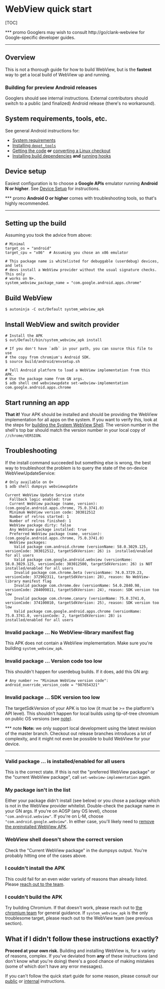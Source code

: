 # WebView quick start

[TOC]

*** promo
Googlers may wish to consult http://go/clank-webview for Google-specific
developer guides.
***

## Overview

This is not a thorough guide for how to build WebView, but is the **fastest**
way to get a local build of WebView up and running.

### Building for preview Android releases

Googlers should see internal instructions. External contributors should switch
to a public (and finalized) Android release (there's no workaround).

## System requirements, tools, etc.

See general Android instructions for:

* [System
  requirements](/docs/android_build_instructions.md#System-requirements)
* [Installing `depot_tools`](/docs/android_build_instructions.md#install)
* [Getting the code](/docs/android_build_instructions.md#get-the-code) **or**
  [converting a Linux
  checkout](/docs/android_build_instructions.md#converting-an-existing-linux-checkout)
* [Installing build
  dependencies](/docs/android_build_instructions.md#install-additional-build-dependencies)
  **and** [running hooks](/docs/android_build_instructions.md#run-the-hooks)

## Device setup

Easiest configuration is to choose a **Google APIs** emulator running **Android
N or higher**. See [Device Setup](./device-setup.md) for instructions.

*** promo
**Android O or higher** comes with troubleshooting tools, so that's highly
recommended.
***

## Setting up the build

Assuming you took the advice from above:

```gn
# Minimal
target_os = "android"
target_cpu = "x86"  # Assuming you chose an x86 emulator

# This package name is whitelisted for debuggable (userdebug) devices, and lets
# devs install a WebView provider without the usual signature checks. This only
# works on N+.
system_webview_package_name = "com.google.android.apps.chrome"
```

## Build WebView

```shell
$ autoninja -C out/Default system_webview_apk
```

## Install WebView and switch provider

```shell
# Install the APK
$ out/Default/bin/system_webview_apk install

# If you don't have `adb` in your path, you can source this file to use
# the copy from chromium's Android SDK.
$ source build/android/envsetup.sh

# Tell Android platform to load a WebView implementation from this APK.
# Use the package name from GN args.
$ adb shell cmd webviewupdate set-webview-implementation com.google.android.apps.chrome
```

## Start running an app

**That it!** Your APK should be installed and should be providing the WebView
implementation for all apps on the system. If you want to verify this, look at
the steps for [building the System WebView Shell](./webview-shell.md). The
version number in the shell's top bar should match the version number in your
local copy of `//chrome/VERSION`.

## Troubleshooting

If the install command succeeded but something else is wrong, the best way to
troubleshoot the problem is to query the state of the on-device
WebViewUpdateService:

```shell
# Only available on O+
$ adb shell dumpsys webviewupdate

Current WebView Update Service state
  Fallback logic enabled: true
  Current WebView package (name, version): (com.google.android.apps.chrome, 75.0.3741.0)
  Minimum WebView version code: 303012512
  Number of relros started: 1
  Number of relros finished: 1
  WebView package dirty: false
  Any WebView package installed: true
  Preferred WebView package (name, version): (com.google.android.apps.chrome, 75.0.3741.0)
  WebView packages:
    Valid package com.android.chrome (versionName: 58.0.3029.125, versionCode: 303012512, targetSdkVersion: 26) is  installed/enabled for all users
    Valid package com.google.android.webview (versionName: 58.0.3029.125, versionCode: 303012500, targetSdkVersion: 26) is NOT installed/enabled for all users
    Invalid package com.chrome.beta (versionName: 74.0.3729.23, versionCode: 372902311, targetSdkVersion: 28), reason: No WebView-library manifest flag
    Invalid package com.chrome.dev (versionName: 54.0.2840.98, versionCode: 284009811, targetSdkVersion: 24), reason: SDK version too low
    Invalid package com.chrome.canary (versionName: 75.0.3741.0, versionCode: 374100010, targetSdkVersion: 25), reason: SDK version too low
    Valid package com.google.android.apps.chrome (versionName: 75.0.3741.0, versionCode: 2, targetSdkVersion: 28) is  installed/enabled for all users
```

### Invalid package ... No WebView-library manifest flag

This APK does not contain a WebView implementation. Make sure you're building
`system_webview_apk`.

### Invalid package ... Version code too low

This shouldn't happen for userdebug builds. If it does, add this GN arg:

```gn
# Any number >= "Minimum WebView version code":
android_override_version_code = "987654321"
```

### Invalid package ... SDK version too low

The targetSdkVersion of your APK is too low (it must be >= the platform's API
level). This shouldn't happen for local builds using tip-of-tree chromium on
public OS versions (see [note](#Building-for-preview-Android-releases)).

*** note
**Note:** we only support local development using the latest revision of the
master branch. Checkout out release branches introduces a lot of complexity, and
it might not even be possible to build WebView for your device.
***

### Valid package ... is  installed/enabled for all users

This is the correct state. If this is not the "preferred WebView package" or the
"current WebView package", call `set-webview-implementation` again.

### My package isn't in the list

Either your package didn't install (see below) or you chose a package which is
not in the WebView provider whitelist. Double-check the package name in your GN
args. If you're on AOSP (any OS level), choose
`"com.android.webview"`. If you're on L-M, choose
`"com.android.google.webview"`. In either case, you'll likely need to [remove
the preinstalled WebView
APK](/android_webview/tools/remove_preinstalled_webview.py).

### WebView shell doesn't show the correct version

Check the "Current WebView package" in the dumpsys output. You're probably
hitting one of the cases above.

### I couldn't install the APK

This could fail for an even wider variety of reasons than already listed. Please
[reach out to the
team](https://groups.google.com/a/chromium.org/forum/#!forum/android-webview-dev).

### I couldn't **build** the APK

Try building Chromium. If that doesn't work, please reach out to [the chromium
team](https://groups.google.com/a/chromium.org/forum/#!forum/chromium-dev) for
general guidance. If `system_webview_apk` is the only troublesome target, please
reach out to the WebView team (see previous section).

## What if I didn't follow these instructions exactly?

**Proceed at your own risk.** Building and installing WebView is, for a variety
of reasons, complex. If you've deviated from **any** of these instructions (and
don't know what you're doing) there's a good chance of making mistakes (some of
which don't have any error messages).

If you can't follow the quick start guide for some reason, please consult our
[public](https://www.chromium.org/developers/how-tos/build-instructions-android-webview)
or [internal](http://go/clank-webview) instructions.
